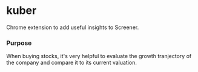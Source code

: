 # kuber

Chrome extension to add useful insights to Screener.

### Purpose

When buying stocks, it's very helpful to evaluate the growth tranjectory of the company and compare it to its current valuation.
